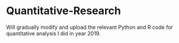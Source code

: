 # Quantitative-Research

Will gradually modify and upload the relevant Python and R code for quantitative analysis I did in year 2019.
